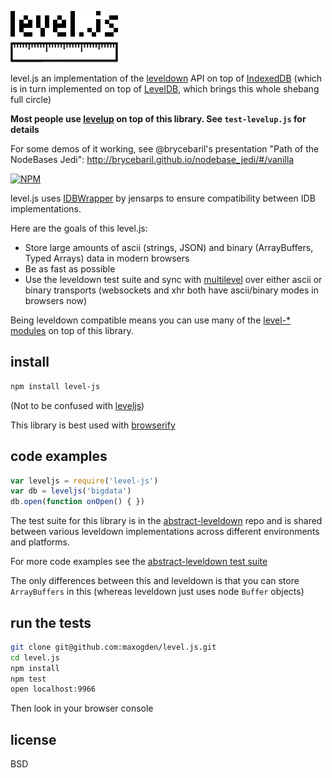 ![logo](logo.png)

level.js an implementation of the [leveldown](https://github.com/rvagg/node-leveldown) API on top of [IndexedDB](https://developer.mozilla.org/en-US/docs/IndexedDB) (which is in turn implemented on top of [LevelDB](https://code.google.com/p/leveldb/), which brings this whole shebang full circle)

**Most people use [levelup](http://github.com/rvagg/node-levelup) on top of this library. See `test-levelup.js` for details** 

For some demos of it working, see @brycebaril's presentation "Path of the NodeBases Jedi": http://brycebaril.github.io/nodebase_jedi/#/vanilla

[![NPM](https://nodei.co/npm/level-js.png)](https://nodei.co/npm/level-js/)

level.js uses [IDBWrapper](https://github.com/jensarps/IDBWrapper) by jensarps to ensure compatibility between IDB implementations.

Here are the goals of this level.js:

- Store large amounts of ascii (strings, JSON) and binary (ArrayBuffers, Typed Arrays) data in modern browsers
- Be as fast as possible
- Use the leveldown test suite and sync with [multilevel](https://github.com/juliangruber/multilevel) over either ascii or binary transports (websockets and xhr both have ascii/binary modes in browsers now)

Being leveldown compatible means you can use many of the [level-* modules](https://github.com/rvagg/node-levelup/wiki/Modules) on top of this library.

## install

```sh
npm install level-js
```

(Not to be confused with [leveljs](https://github.com/rvagg/node-leveljs))

This library is best used with [browserify](http://browserify.org)

## code examples

```js
var leveljs = require('level-js')
var db = leveljs('bigdata')
db.open(function onOpen() { })
```

The test suite for this library is in the [abstract-leveldown](https://github.com/rvagg/node-abstract-leveldown) repo and is shared between various leveldown implementations across different environments and platforms.

For more code examples see the [abstract-leveldown test suite](https://github.com/rvagg/node-abstract-leveldown/tree/master/abstract)

The only differences between this and leveldown is that you can store `ArrayBuffers` in this (whereas leveldown just uses node `Buffer` objects)

## run the tests

```sh
git clone git@github.com:maxogden/level.js.git
cd level.js
npm install
npm test
open localhost:9966
```

Then look in your browser console

## license

BSD
